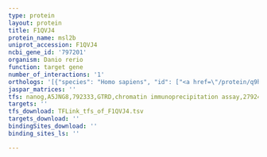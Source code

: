 ```yaml
---
type: protein
layout: protein
title: F1QVJ4
protein_name: msl2b
uniprot_accession: F1QVJ4
ncbi_gene_id: '797201'
organism: Danio rerio
function: target gene
number_of_interactions: '1'
orthologs: '[{"species": "Homo sapiens", "id": ["<a href=\"/protein/q9hci7\">Q9HCI7</a>"]}, {"species": "Mus musculus", "id": ["<a href=\"/protein/q69zf8\">Q69ZF8</a>"]}, {"species": "Rattus norvegicus", "id": ["<a href=\"/protein/d4a9s3\">D4A9S3</a>"]}, {"species": "Drosophila melanogaster", "id": ["<a href=\"/protein/p50534\">P50534</a>"]}]'
jaspar_matrices: ''
tfs: nanog,A5JNG8,792333,GTRD,chromatin immunoprecipitation assay,27924024%5Buid%5D,No
targets: ''
tfs_download: TFLink_tfs_of_F1QVJ4.tsv
targets_download: ''
bindingSites_download: ''
binding_sites_ls: ''

---
```

